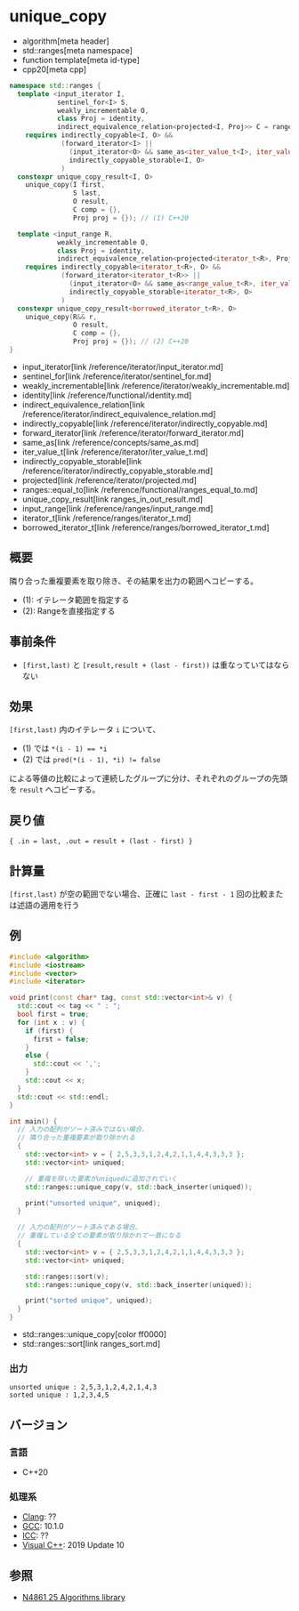 # unique_copy
* algorithm[meta header]
* std::ranges[meta namespace]
* function template[meta id-type]
* cpp20[meta cpp]

```cpp
namespace std::ranges {
  template <input_iterator I,
            sentinel_for<I> S,
            weakly_incrementable O,
            class Proj = identity,
            indirect_equivalence_relation<projected<I, Proj>> C = ranges::equal_to>
    requires indirectly_copyable<I, O> &&
             (forward_iterator<I> ||
               (input_iterator<O> && same_as<iter_value_t<I>, iter_value_t<O>>) ||
               indirectly_copyable_storable<I, O>
             )
  constexpr unique_copy_result<I, O>
    unique_copy(I first,
                S last,
                O result,
                C comp = {},
                Proj proj = {}); // (1) C++20

  template <input_range R,
            weakly_incrementable O,
            class Proj = identity,
            indirect_equivalence_relation<projected<iterator_t<R>, Proj>> C = ranges::equal_to>
    requires indirectly_copyable<iterator_t<R>, O> &&
             (forward_iterator<iterator_t<R>> ||
               (input_iterator<O> && same_as<range_value_t<R>, iter_value_t<O>>) ||
               indirectly_copyable_storable<iterator_t<R>, O>
             )
  constexpr unique_copy_result<borrowed_iterator_t<R>, O>
    unique_copy(R&& r,
                O result,
                C comp = {},
                Proj proj = {}); // (2) C++20
}
```
* input_iterator[link /reference/iterator/input_iterator.md]
* sentinel_for[link /reference/iterator/sentinel_for.md]
* weakly_incrementable[link /reference/iterator/weakly_incrementable.md]
* identity[link /reference/functional/identity.md]
* indirect_equivalence_relation[link /reference/iterator/indirect_equivalence_relation.md]
* indirectly_copyable[link /reference/iterator/indirectly_copyable.md]
* forward_iterator[link /reference/iterator/forward_iterator.md]
* same_as[link /reference/concepts/same_as.md]
* iter_value_t[link /reference/iterator/iter_value_t.md]
* indirectly_copyable_storable[link /reference/iterator/indirectly_copyable_storable.md]
* projected[link /reference/iterator/projected.md]
* ranges::equal_to[link /reference/functional/ranges_equal_to.md]
* unique_copy_result[link ranges_in_out_result.md]
* input_range[link /reference/ranges/input_range.md]
* iterator_t[link /reference/ranges/iterator_t.md]
* borrowed_iterator_t[link /reference/ranges/borrowed_iterator_t.md]

## 概要
隣り合った重複要素を取り除き、その結果を出力の範囲へコピーする。

- (1): イテレータ範囲を指定する
- (2): Rangeを直接指定する

## 事前条件
- `[first,last)` と `[result,result + (last - first))` は重なっていてはならない


## 効果
`[first,last)` 内のイテレータ `i` について、

- (1) では `*(i - 1) == *i`
- (2) では `pred(*(i - 1), *i) != false`

による等値の比較によって連続したグループに分け、それぞれのグループの先頭を `result` へコピーする。


## 戻り値
`{ .in = last, .out = result + (last - first) }`

## 計算量
`[first,last)` が空の範囲でない場合、正確に `last - first - 1` 回の比較または述語の適用を行う


## 例
```cpp example
#include <algorithm>
#include <iostream>
#include <vector>
#include <iterator>

void print(const char* tag, const std::vector<int>& v) {
  std::cout << tag << " : ";
  bool first = true;
  for (int x : v) {
    if (first) {
      first = false;
    }
    else {
      std::cout << ',';
    }
    std::cout << x;
  }
  std::cout << std::endl;
}

int main() {
  // 入力の配列がソート済みではない場合、
  // 隣り合った重複要素が取り除かれる
  {
    std::vector<int> v = { 2,5,3,3,1,2,4,2,1,1,4,4,3,3,3 };
    std::vector<int> uniqued;

    // 重複を除いた要素がuniquedに追加されていく
    std::ranges::unique_copy(v, std::back_inserter(uniqued));

    print("unsorted unique", uniqued);
  }

  // 入力の配列がソート済みである場合、
  // 重複している全ての要素が取り除かれて一意になる
  {
    std::vector<int> v = { 2,5,3,3,1,2,4,2,1,1,4,4,3,3,3 };
    std::vector<int> uniqued;

    std::ranges::sort(v);
    std::ranges::unique_copy(v, std::back_inserter(uniqued));

    print("sorted unique", uniqued);
  }
}
```
* std::ranges::unique_copy[color ff0000]
* std::ranges::sort[link ranges_sort.md]

### 出力
```
unsorted unique : 2,5,3,1,2,4,2,1,4,3
sorted unique : 1,2,3,4,5
```

## バージョン
### 言語
- C++20

### 処理系
- [Clang](/implementation.md#clang): ??
- [GCC](/implementation.md#gcc): 10.1.0
- [ICC](/implementation.md#icc): ??
- [Visual C++](/implementation.md#visual_cpp): 2019 Update 10

## 参照
- [N4861 25 Algorithms library](https://timsong-cpp.github.io/cppwp/n4861/algorithms)
